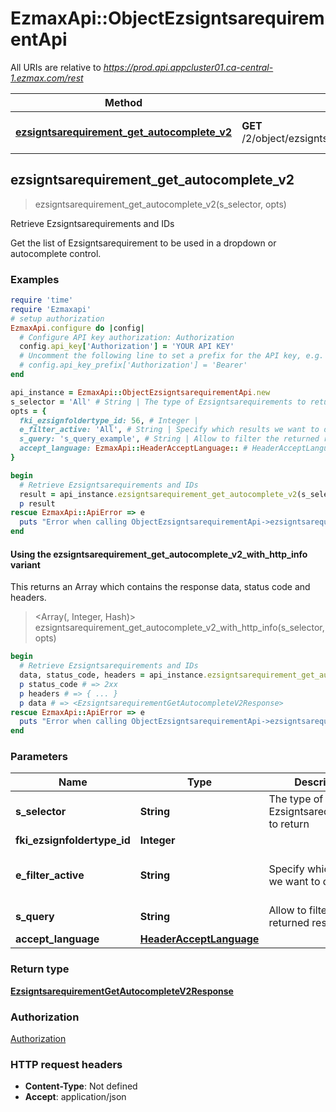 # EzmaxApi::ObjectEzsigntsarequirementApi

All URIs are relative to *https://prod.api.appcluster01.ca-central-1.ezmax.com/rest*

| Method | HTTP request | Description |
| ------ | ------------ | ----------- |
| [**ezsigntsarequirement_get_autocomplete_v2**](ObjectEzsigntsarequirementApi.md#ezsigntsarequirement_get_autocomplete_v2) | **GET** /2/object/ezsigntsarequirement/getAutocomplete/{sSelector} | Retrieve Ezsigntsarequirements and IDs |


## ezsigntsarequirement_get_autocomplete_v2

> <EzsigntsarequirementGetAutocompleteV2Response> ezsigntsarequirement_get_autocomplete_v2(s_selector, opts)

Retrieve Ezsigntsarequirements and IDs

Get the list of Ezsigntsarequirement to be used in a dropdown or autocomplete control.

### Examples

```ruby
require 'time'
require 'Ezmaxapi'
# setup authorization
EzmaxApi.configure do |config|
  # Configure API key authorization: Authorization
  config.api_key['Authorization'] = 'YOUR API KEY'
  # Uncomment the following line to set a prefix for the API key, e.g. 'Bearer' (defaults to nil)
  # config.api_key_prefix['Authorization'] = 'Bearer'
end

api_instance = EzmaxApi::ObjectEzsigntsarequirementApi.new
s_selector = 'All' # String | The type of Ezsigntsarequirements to return
opts = {
  fki_ezsignfoldertype_id: 56, # Integer | 
  e_filter_active: 'All', # String | Specify which results we want to display.
  s_query: 's_query_example', # String | Allow to filter the returned results
  accept_language: EzmaxApi::HeaderAcceptLanguage:: # HeaderAcceptLanguage | 
}

begin
  # Retrieve Ezsigntsarequirements and IDs
  result = api_instance.ezsigntsarequirement_get_autocomplete_v2(s_selector, opts)
  p result
rescue EzmaxApi::ApiError => e
  puts "Error when calling ObjectEzsigntsarequirementApi->ezsigntsarequirement_get_autocomplete_v2: #{e}"
end
```

#### Using the ezsigntsarequirement_get_autocomplete_v2_with_http_info variant

This returns an Array which contains the response data, status code and headers.

> <Array(<EzsigntsarequirementGetAutocompleteV2Response>, Integer, Hash)> ezsigntsarequirement_get_autocomplete_v2_with_http_info(s_selector, opts)

```ruby
begin
  # Retrieve Ezsigntsarequirements and IDs
  data, status_code, headers = api_instance.ezsigntsarequirement_get_autocomplete_v2_with_http_info(s_selector, opts)
  p status_code # => 2xx
  p headers # => { ... }
  p data # => <EzsigntsarequirementGetAutocompleteV2Response>
rescue EzmaxApi::ApiError => e
  puts "Error when calling ObjectEzsigntsarequirementApi->ezsigntsarequirement_get_autocomplete_v2_with_http_info: #{e}"
end
```

### Parameters

| Name | Type | Description | Notes |
| ---- | ---- | ----------- | ----- |
| **s_selector** | **String** | The type of Ezsigntsarequirements to return |  |
| **fki_ezsignfoldertype_id** | **Integer** |  | [optional] |
| **e_filter_active** | **String** | Specify which results we want to display. | [optional][default to &#39;Active&#39;] |
| **s_query** | **String** | Allow to filter the returned results | [optional] |
| **accept_language** | [**HeaderAcceptLanguage**](.md) |  | [optional] |

### Return type

[**EzsigntsarequirementGetAutocompleteV2Response**](EzsigntsarequirementGetAutocompleteV2Response.md)

### Authorization

[Authorization](../README.md#Authorization)

### HTTP request headers

- **Content-Type**: Not defined
- **Accept**: application/json

